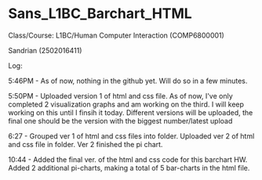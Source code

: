 # Sans_L1BC_Barchart_HTML

Class/Course: L1BC/Human Computer Interaction (COMP6800001)

Sandrian (2502016411)

Log:

5:46PM - As of now, nothing in the github yet. Will do so in a few minutes.

5:50PM - Uploaded version 1 of html and css file. As of now, I've only completed 2 visualization graphs and am working on the third. I will keep working on this until I finsih it today. Different versions will be uploaded, the final one should be the version with the biggest number/latest upload

6:27 - Grouped ver 1 of html and css files into folder. Uploaded ver 2 of html and css file in folder. Ver 2 finished the pi chart.

10:44 - Added the final ver. of the html and css code for this barchart HW. Added 2 additional pi-charts, making a total of 5 bar-charts in the html file.
